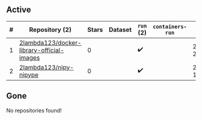 ## Active
| # | Repository (2) | Stars | Dataset | `run` (2) | `containers-run` | Last Modified |
| --- | --- | --- | --- | --- | --- | --- |
| 1 | [2lambda123/docker-library-official-images](https://github.com/2lambda123/docker-library-official-images) | 0 |  | :heavy_check_mark: |  | 2024-09-16 21:14:34+00:00 |
| 2 | [2lambda123/nipy-nipype](https://github.com/2lambda123/nipy-nipype) | 0 |  | :heavy_check_mark: |  | 2024-08-06 15:22:07+00:00 |

## Gone
No repositories found!
